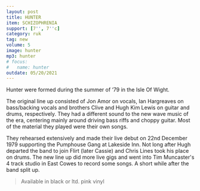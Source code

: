 ```yaml
---
layout: post
title: HUNTER
item: SCHIZOPHRENIA
support: [7'', 7''c]
category: ruk
tag: new 
volume: 5
image: hunter
mp3: hunter
# focus:
#   name: hunter
outdate: 05/20/2021
---
```


Hunter were formed during the summer of ‘79 in the Isle Of Wight. 

The original line up consisted of Jon Amor on vocals, Ian Hargreaves on bass/backing vocals and brothers Clive and Hugh Kim Lewis on guitar and drums, respectively. They had a different sound to the new wave music of the era, centering mainly around driving bass riffs and choppy guitar. Most of the material they played were their own songs. 

They rehearsed extensively and made their live debut on 22nd December 1979 supporting the Pumphouse Gang at Lakeside Inn. Not long after Hugh departed the band to join Flirt (later Cassie) and Chris Lines took his place on drums. The new line up did more live gigs and went into Tim Muncaster's 4 track studio in East Cowes to record some songs. A short while after the band split up.

> Available in black or ltd. pink vinyl
